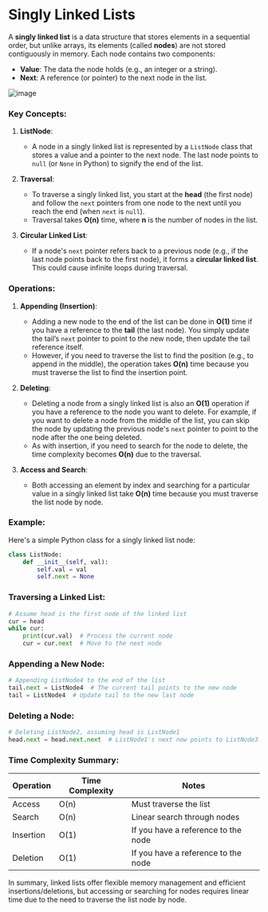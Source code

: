 # Singly Linked Lists

A **singly linked list** is a data structure that stores elements in a sequential order, but unlike arrays, its elements (called **nodes**) are not stored contiguously in memory. Each node contains two components:
- **Value**: The data the node holds (e.g., an integer or a string).
- **Next**: A reference (or pointer) to the next node in the list.

![image](https://github.com/user-attachments/assets/3bd66209-f9a4-4597-b430-3c0b726c9716)


### Key Concepts:

1. **ListNode**:
   - A node in a singly linked list is represented by a `ListNode` class that stores a value and a pointer to the next node. The last node points to `null` (or `None` in Python) to signify the end of the list.

2. **Traversal**:
   - To traverse a singly linked list, you start at the **head** (the first node) and follow the `next` pointers from one node to the next until you reach the end (when `next` is `null`).
   - Traversal takes **O(n)** time, where **n** is the number of nodes in the list.

3. **Circular Linked List**:
   - If a node's `next` pointer refers back to a previous node (e.g., if the last node points back to the first node), it forms a **circular linked list**. This could cause infinite loops during traversal.

### Operations:

1. **Appending (Insertion)**:
   - Adding a new node to the end of the list can be done in **O(1)** time if you have a reference to the **tail** (the last node). You simply update the tail’s `next` pointer to point to the new node, then update the tail reference itself.
   - However, if you need to traverse the list to find the position (e.g., to append in the middle), the operation takes **O(n)** time because you must traverse the list to find the insertion point.

2. **Deleting**:
   - Deleting a node from a singly linked list is also an **O(1)** operation if you have a reference to the node you want to delete. For example, if you want to delete a node from the middle of the list, you can skip the node by updating the previous node's `next` pointer to point to the node after the one being deleted.
   - As with insertion, if you need to search for the node to delete, the time complexity becomes **O(n)** due to the traversal.

3. **Access and Search**:
   - Both accessing an element by index and searching for a particular value in a singly linked list take **O(n)** time because you must traverse the list node by node.

### Example:

Here's a simple Python class for a singly linked list node:

```python
class ListNode:
    def __init__(self, val):
        self.val = val
        self.next = None
```

### Traversing a Linked List:

```python
# Assume head is the first node of the linked list
cur = head
while cur:
    print(cur.val)  # Process the current node
    cur = cur.next  # Move to the next node
```

### Appending a New Node:

```python
# Appending ListNode4 to the end of the list
tail.next = ListNode4  # The current tail points to the new node
tail = ListNode4  # Update tail to the new last node
```

### Deleting a Node:

```python
# Deleting ListNode2, assuming head is ListNode1
head.next = head.next.next  # ListNode1's next now points to ListNode3
```

### Time Complexity Summary:

| Operation | Time Complexity | Notes |
| --------- | --------------- | ----- |
| Access    | O(n)            | Must traverse the list |
| Search    | O(n)            | Linear search through nodes |
| Insertion | O(1)            | If you have a reference to the node |
| Deletion  | O(1)            | If you have a reference to the node |

In summary, linked lists offer flexible memory management and efficient insertions/deletions, but accessing or searching for nodes requires linear time due to the need to traverse the list node by node.
